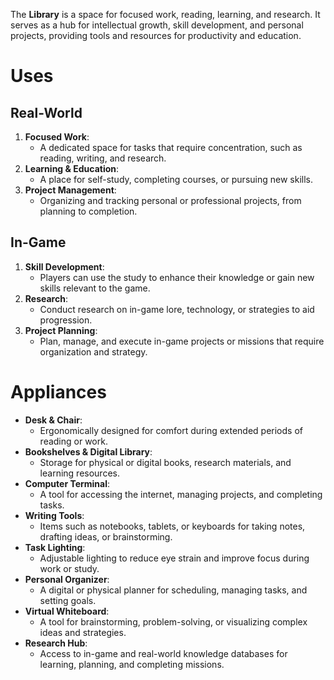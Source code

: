 The **Library** is a space for focused work, reading, learning, and research. It serves as a hub for intellectual growth, skill development, and personal projects, providing tools and resources for productivity and education.

# Uses

## Real-World

1. **Focused Work**:
    - A dedicated space for tasks that require concentration, such as reading, writing, and research.
2. **Learning & Education**:
    - A place for self-study, completing courses, or pursuing new skills.
3. **Project Management**:
    - Organizing and tracking personal or professional projects, from planning to completion.

## In-Game

1. **Skill Development**:
    - Players can use the study to enhance their knowledge or gain new skills relevant to the game.
2. **Research**:
    - Conduct research on in-game lore, technology, or strategies to aid progression.
3. **Project Planning**:
    - Plan, manage, and execute in-game projects or missions that require organization and strategy.

# Appliances

- **Desk & Chair**:
    - Ergonomically designed for comfort during extended periods of reading or work.
- **Bookshelves & Digital Library**:
    - Storage for physical or digital books, research materials, and learning resources.
- **Computer Terminal**:
    - A tool for accessing the internet, managing projects, and completing tasks.
- **Writing Tools**:
    - Items such as notebooks, tablets, or keyboards for taking notes, drafting ideas, or brainstorming.
- **Task Lighting**:
    - Adjustable lighting to reduce eye strain and improve focus during work or study.
- **Personal Organizer**:
    - A digital or physical planner for scheduling, managing tasks, and setting goals.
- **Virtual Whiteboard**:
    - A tool for brainstorming, problem-solving, or visualizing complex ideas and strategies.
- **Research Hub**:
    - Access to in-game and real-world knowledge databases for learning, planning, and completing missions.